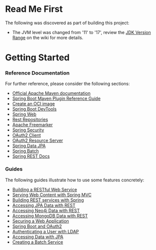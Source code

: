 # Read Me First
The following was discovered as part of building this project:

* The JVM level was changed from '11' to '17', review the [JDK Version Range](https://github.com/spring-projects/spring-framework/wiki/Spring-Framework-Versions#jdk-version-range) on the wiki for more details.

# Getting Started

### Reference Documentation
For further reference, please consider the following sections:

* [Official Apache Maven documentation](https://maven.apache.org/guides/index.html)
* [Spring Boot Maven Plugin Reference Guide](https://docs.spring.io/spring-boot/docs/3.0.0-M2/maven-plugin/reference/html/)
* [Create an OCI image](https://docs.spring.io/spring-boot/docs/3.0.0-M2/maven-plugin/reference/html/#build-image)
* [Spring Boot DevTools](https://docs.spring.io/spring-boot/docs/3.0.0-M2/reference/htmlsingle/#using-boot-devtools)
* [Spring Web](https://docs.spring.io/spring-boot/docs/3.0.0-M2/reference/htmlsingle/#boot-features-developing-web-applications)
* [Rest Repositories](https://docs.spring.io/spring-boot/docs/3.0.0-M2/reference/htmlsingle/#howto-use-exposing-spring-data-repositories-rest-endpoint)
* [Apache Freemarker](https://docs.spring.io/spring-boot/docs/3.0.0-M2/reference/htmlsingle/#boot-features-spring-mvc-template-engines)
* [Spring Security](https://docs.spring.io/spring-boot/docs/3.0.0-M2/reference/htmlsingle/#boot-features-security)
* [OAuth2 Client](https://docs.spring.io/spring-boot/docs/3.0.0-M2/reference/htmlsingle/#boot-features-security-oauth2-client)
* [OAuth2 Resource Server](https://docs.spring.io/spring-boot/docs/3.0.0-M2/reference/htmlsingle/#boot-features-security-oauth2-server)
* [Spring Data JPA](https://docs.spring.io/spring-boot/docs/3.0.0-M2/reference/htmlsingle/#boot-features-jpa-and-spring-data)
* [Spring Batch](https://docs.spring.io/spring-boot/docs/3.0.0-M2/reference/htmlsingle/#howto-batch-applications)
* [Spring REST Docs](https://docs.spring.io/spring-restdocs/docs/current/reference/html5/)

### Guides
The following guides illustrate how to use some features concretely:

* [Building a RESTful Web Service](https://spring.io/guides/gs/rest-service/)
* [Serving Web Content with Spring MVC](https://spring.io/guides/gs/serving-web-content/)
* [Building REST services with Spring](https://spring.io/guides/tutorials/bookmarks/)
* [Accessing JPA Data with REST](https://spring.io/guides/gs/accessing-data-rest/)
* [Accessing Neo4j Data with REST](https://spring.io/guides/gs/accessing-neo4j-data-rest/)
* [Accessing MongoDB Data with REST](https://spring.io/guides/gs/accessing-mongodb-data-rest/)
* [Securing a Web Application](https://spring.io/guides/gs/securing-web/)
* [Spring Boot and OAuth2](https://spring.io/guides/tutorials/spring-boot-oauth2/)
* [Authenticating a User with LDAP](https://spring.io/guides/gs/authenticating-ldap/)
* [Accessing Data with JPA](https://spring.io/guides/gs/accessing-data-jpa/)
* [Creating a Batch Service](https://spring.io/guides/gs/batch-processing/)

